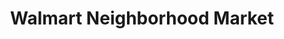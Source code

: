 ---
title: "Walmart Neighborhood Market"
url: /tulsa/walmart-neighborhood-market/
shop: Supermarkt
---